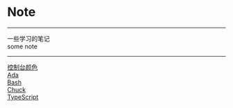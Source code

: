 # Note
---
一些学习的笔记    
some note    

---

[控制台颜色](./ConsoleColor/控制台颜色.md)    
[Ada](./Ada/Ada.md)    
[Bash](./Bash/bash.md)    
[Chuck](./Chuck/chuck.md)     
[TypeScript](./TypeScript/TypeScript.md)     